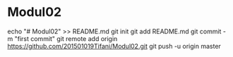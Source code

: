 # Modul02
echo "# Modul02" >> README.md
git init
git add README.md
git commit -m "first commit"
git remote add origin https://github.com/201501019Tifani/Modul02.git
git push -u origin master
